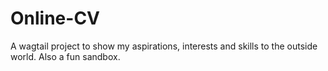 # Online-CV
A wagtail project to show my aspirations, interests and skills to the outside world. Also a fun sandbox.
